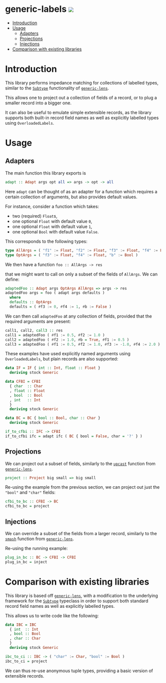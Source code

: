 # generic-labels <a href="https://hackage.haskell.org/package/generic-labels" alt="Hackage"><img src="https://img.shields.io/hackage/v/generic-labels.svg" /></a>

* [Introduction](#introduction)
* [Usage](#usage)
  - [Adapters](#adapters)
  - [Projections](#projections)
  - [Injections](#injections)
* [Comparison with existing libraries](#comparison)

<a name="introduction"></a>
# Introduction

This library performs impedance matching for collections of labelled types,
similar to the [`Subtype`](https://hackage.haskell.org/package/generic-lens-2.1.0.0/docs/Data-Generics-Product-Subtype.html)
functionality of [`generic-lens`](https://hackage.haskell.org/package/generic-lens).

This allows one to project out a collection of fields of a record, or to plug a smaller record into a bigger one.

It can also be useful to emulate simple extensible records, as the library supports both built-in record field names
as well as explicitly labelled types using `OverloadedLabels`.

<a name="usage"></a>
# Usage

<a name="adapters"></a>
## Adapters

The main function this library exports is

```haskell
adapt :: Adapt args opt all => args -> opt -> all
```

Here `adapt` can be thought of as an adapter for a function which requires a certain collection of arguments,
but also provides default values.

For instance, consider a function which takes:
  - two (required) `Float`s,
  - one optional `Float` with default value `0`,
  - one optional `Float` with default value `1`,
  - one optional `Bool` with default value `False`.

This corresponds to the following types:

```haskell
type AllArgs = ( "f1" := Float, "f2" := Float, "f3" := Float, "f4" := Float, "b" := Bool )
type OptArgs = ( "f3" := Float, "f4" := Float, "b" := Bool )
```

We then have a function `foo :: AllArgs -> res`

that we might want to call on only a subset of the fields of `AllArgs`. We can define:

```haskell
adaptedFoo :: Adapt args OptArgs AllArgs => args -> res
adaptedFoo args = foo ( adapt args defaults )
  where
  defaults :: OptArgs
  defaults = ( #f3 := 0, #f4 := 1, #b := False )
```

We can then call `adaptedFoo` at any collection of fields, provided that the required arguments are present:


```haskell
call1, call2, call3 :: res
call1 = adaptedFoo ( #f1 := 0.5, #f2 := 1.0 )
call2 = adaptedFoo ( #f2 := 1.0, #b = True, #f1 := 0.5 )
call3 = adaptedFoo ( #f1 := 0.5, #f2 := 1.0, #f3 := -1.0, #f4 := 2.0 )
```

These examples have used explicitly named arguments using `OverloadedLabels`, but plain records are also supported:

```haskell
data IF = IF { int :: Int, float :: Float }
  deriving stock Generic

data CFBI = CFBI
  { char  :: Char
  , float :: Float
  , bool  :: Bool
  , int   :: Int
  }
  deriving stock Generic

data BC = BC { bool :: Bool, char :: Char }
  deriving stock Generic

if_to_cfbi :: IFC -> CFBI
if_to_cfbi ifc = adapt ifc ( BC { bool = False, char = '?' } )
```

<a name="projections"></a>
## Projections

We can project out a subset of fields, similarly to the [`upcast`](https://hackage.haskell.org/package/generic-lens-2.1.0.0/docs/Data-Generics-Product-Subtype.html#v:upcast)
function from [`generic-lens`](https://hackage.haskell.org/package/generic-lens).

```haskell
project :: Project big small => big small
```

Re-using the example from the previous section, we can project out just the `"bool"` and `"char"` fields:

```haskell
cfbi_to_bc :: CFBI -> BC
cfbi_to_bc = project
```


<a name="injections"></a>
## Injections

We can override a subset of the fields from a larger record, similarly to the [`smash`](https://hackage.haskell.org/package/generic-lens-2.1.0.0/docs/Data-Generics-Product-Subtype.html#v:smash)
function from [`generic-lens`](https://hackage.haskell.org/package/generic-lens).


Re-using the running example:

```haskell
plug_in_bc :: BC -> CFBI -> CFBI
plug_in_bc = inject
```

<a name="comparison"></a>
# Comparison with existing libraries

This library is based off [`generic-lens`](https://hackage.haskell.org/package/generic-lens), with a modification to the underlying framework for
the [`Subtype`](https://hackage.haskell.org/package/generic-lens-2.1.0.0/docs/Data-Generics-Product-Subtype.html) typeclass in order
to support both standard record field names as well as explicitly labelled types.

This allows us to write code like the following:

```haskell
data IBC = IBC
  { int  :: Int
  , bool :: Bool
  , char :: Char
  }
  deriving stock Generic

ibc_to_ci :: IBC -> ( "char" := Char, "bool" := Bool )
ibc_to_ci = project
```

We can thus re-use anonymous tuple types, providing a basic version of extensible records.
